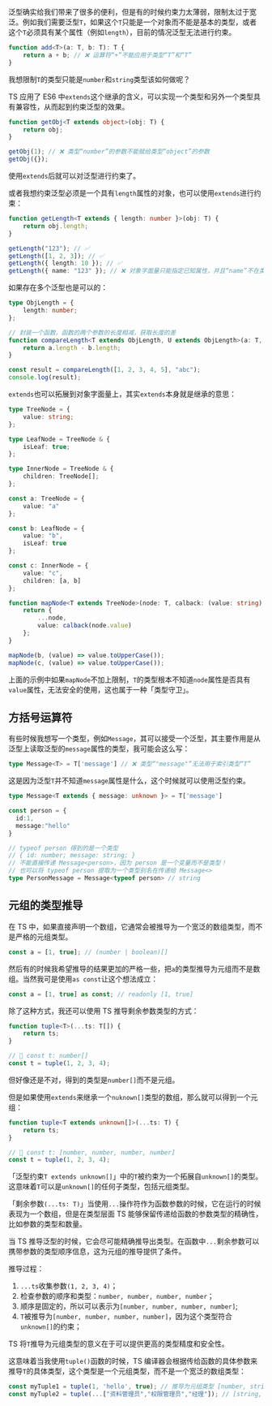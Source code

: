 泛型确实给我们带来了很多的便利，但是有的时候约束力太薄弱，限制太过于宽泛。例如我们需要泛型`T`，如果这个`T`只能是一个对象而不能是基本的类型，或者这个`T`必须具有某个属性（例如`length`），目前的情况泛型无法进行约束。

```typescript
function add<T>(a: T, b: T): T {
    return a + b; // ❌ 运算符“+”不能应用于类型“T”和“T”
}
```

我想限制`T`的类型只能是`number`和`string`类型该如何做呢？



TS 应用了 ES6 中`extends`这个继承的含义，可以实现一个类型和另外一个类型具有兼容性，从而起到约束泛型的效果。

```typescript
function getObj<T extends object>(obj: T) {
    return obj;
}

getObj(1); // ❌ 类型“number”的参数不能赋给类型“object”的参数
getObj({});
```

使用`extends`后就可以对泛型进行约束了。

或者我想约束泛型必须是一个具有`length`属性的对象，也可以使用`extends`进行约束：

```typescript
function getLength<T extends { length: number }>(obj: T) {
    return obj.length;
}

getLength("123"); // ✅
getLength([1, 2, 3]); // ✅
getLength({ length: 10 }); // ✅
getLength({ name: "123" }); // ❌ 对象字面量只能指定已知属性，并且“name”不在类型“{ length: number; }”中
```



如果存在多个泛型也是可以的：

```typescript
type ObjLength = {
    length: number;
};

// 封装一个函数，函数的两个参数的长度相减，获取长度的差
function compareLength<T extends ObjLength, U extends ObjLength>(a: T, b: U) {
    return a.length - b.length;
}

const result = compareLength([1, 2, 3, 4, 5], "abc");
console.log(result);
```



`extends`也可以拓展到对象字面量上，其实`extends`本身就是继承的意思：

```typescript
type TreeNode = {
    value: string;
};

type LeafNode = TreeNode & {
    isLeaf: true;
};

type InnerNode = TreeNode & {
    children: TreeNode[];
};

const a: TreeNode = {
    value: "a"
};

const b: LeafNode = {
    value: "b",
    isLeaf: true
};

const c: InnerNode = {
    value: "c",
    children: [a, b]
};

function mapNode<T extends TreeNode>(node: T, calback: (value: string) => string) {
    return {
        ...node,
        value: calback(node.value)
    };
}

mapNode(b, (value) => value.toUpperCase());
mapNode(c, (value) => value.toUpperCase());
```

上面的示例中如果`mapNode`不加上限制，`T`的类型根本不知道`node`属性是否具有`value`属性，无法安全的使用，这也属于一种「类型守卫」。



##   方括号运算符
有些时候我想写一个类型，例如`Message`，其可以接受一个泛型，其主要作用是从泛型上读取泛型的`message`属性的类型，我可能会这么写：

```typescript
type Message<T> = T['message'] // ❌ 类型“"message"”无法用于索引类型“T”
```

这是因为泛型`T`并不知道`message`属性是什么，这个时候就可以使用泛型约束。

```typescript
type Message<T extends { message: unknown }> = T['message']

const person = {
  id:1,
  message:"hello"
}

// typeof person 得到的是一个类型
// { id: number; message: string; }
// 不能直接传递 Message<person>，因为 person 是一个变量而不是类型！
// 也可以将 typeof person 提取为一个类型别名在传递给 Message<>
type PersonMessage = Message<typeof person> // string
```



##   元组的类型推导
在 TS 中，如果直接声明一个数组，它通常会被推导为一个宽泛的数组类型，而不是严格的元组类型。

```typescript
const a = [1, true]; // (number | boolean)[]
```

然后有的时候我希望推导的结果更加的严格一些，把`a`的类型推导为元组而不是数组。当然我可是使用`as const`让这个想法成立：

```typescript
const a = [1, true] as const; // readonly [1, true]
```

除了这种方式，我还可以使用 TS 推导剩余参数类型的方式：

```typescript
function tuple<T>(...ts: T[]) {
    return ts;
}

// 🤔 const t: number[]
const t = tuple(1, 2, 3, 4);
```

但好像还是不对，得到的类型是`number[]`而不是元组。

但是如果使用`extends`来继承一个`nuknown[]`类型的数组，那么就可以得到一个元组：

```typescript
function tuple<T extends unknown[]>(...ts: T) {
    return ts;
}

// 🤔 const t: [number, number, number, number]
const t = tuple(1, 2, 3, 4); 
```

「泛型约束`T extends unknown[]`」中的`T`被约束为一个拓展自`unknown[]`的类型。这意味着`T`可以是`unknown[]`的任何子类型，包括元组类型。

「剩余参数`(...ts: T)`」当使用`...`操作符作为函数参数的时候，它在运行的时候表现为一个数组，但是在类型层面 TS 能够保留传递给函数的参数类型的精确性，比如参数的类型和数量。

当 TS 推导泛型的时候，它会尽可能精确推导出类型。在函数中`...`剩余参数可以携带参数的类型顺序信息，这为元组的推导提供了条件。

推导过程：

1. `...ts`收集参数`(1, 2, 3, 4)`；
2. 检查参数的顺序和类型：`number, number, number, number`；
3. 顺序是固定的，所以可以表示为`[number, number, number, number]`;
4. `T`被推导为`[number, number, number, number]`，因为这个类型符合`unknown[]`的约束；

TS 将`T`推导为元组类型的意义在于可以提供更高的类型精度和安全性。



这意味着当我使用`tuple()`函数的时候，TS 编译器会根据传给函数的具体参数来推导`T`的具体类型，这个类型是一个元组类型，而不是一个宽泛的数组类型：

```typescript
const myTuple1 = tuple(1, 'hello', true); // 推导为元组类型 [number, string, boolean]
const myTuple2 = tuple(...["资料管理员","权限管理员","经理"]); // [string, string, string]
```

